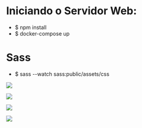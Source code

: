 # Iniciando o Servidor Web:

- $ npm install
- $ docker-compose up

# Sass

- $ sass --watch sass:public/assets/css

[![](https://github.com/LonghiniDev/missao-spotify/blob/versao3-index/Spotify%20Index.png)](#)

[![](https://github.com/LonghiniDev/missao-spotify/blob/versao3-index/Spotify%20Home.png)](#)

[![](https://github.com/LonghiniDev/missao-spotify/blob/versao3-index/Spotify%20Perfil.png)](#)

[![](https://github.com/LonghiniDev/missao-spotify/blob/versao3-index/Spotify%20Editar%20Perfil.png)](#)